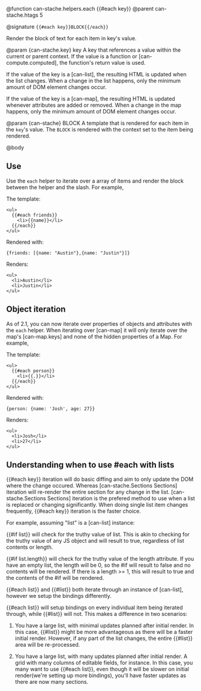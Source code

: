 @function can-stache.helpers.each {{#each key}}
@parent can-stache.htags 5

@signature `{{#each key}}BLOCK{{/each}}`

Render the block of text for each item in key's value.

@param {can-stache.key} key A key that references a value within the current or parent
context. If the value is a function or [can-compute.computed], the function's
return value is used.

If the value of the key is a [can-list], the resulting HTML is updated when the
list changes. When a change in the list happens, only the minimum amount of DOM
element changes occur.

If the value of the key is a [can-map], the resulting HTML is updated whenever
attributes are added or removed. When a change in the map happens, only
the minimum amount of DOM element changes occur.

@param {can-stache} BLOCK A template that is rendered for each item in
the `key`'s value. The `BLOCK` is rendered with the context set to the item being rendered.

@body

## Use

Use the `each` helper to iterate over a array
of items and render the block between the helper and the slash. For example,

The template:

    <ul>
      {{#each friends}}
        <li>{{name}}</li>
      {{/each}}
    </ul>

Rendered with:

    {friends: [{name: "Austin"},{name: "Justin"}]}

Renders:

    <ul>
      <li>Austin</li>
      <li>Justin</li>
    </ul>

## Object iteration

As of 2.1, you can now iterate over properties of objects and attributes with
the `each` helper. When iterating over [can-map] it will only iterate over the
map's [can-map.keys] and none of the hidden properties of a Map. For example,

The template:

    <ul>
      {{#each person}}
        <li>{{.}}</li>
      {{/each}}
    </ul>

Rendered with:

    {person: {name: 'Josh', age: 27}}

Renders:

    <ul>
      <li>Josh</li>
      <li>27</li>
    </ul>

## Understanding when to use #each with lists

{{#each key}} iteration will do basic diffing and aim to only update the DOM where the change occured. Whereas
[can-stache.Sections Sections] iteration will re-render the entire section for any change in the list.
[can-stache.Sections Sections] iteration is the prefered method to use when a list is replaced or changing significantly.
When doing single list item changes frequently, {{#each key}} iteration is the faster choice.

For example, assuming "list" is a [can-list] instance:

{{#if list}} will check for the truthy value of list. This is akin to checking for the truthy value of any JS object and will result to true, regardless of list contents or length.

{{#if list.length}} will check for the truthy value of the length attribute. If you have an empty list, the length will be 0, so the #if will result to false and no contents will be rendered. If there is a length >= 1, this will result to true and the contents of the #if will be rendered.

{{#each list}} and {{#list}} both iterate through an instance of [can-list], however we setup the bindings differently.

{{#each list}} will setup bindings on every individual item being iterated through, while {{#list}} will not. This makes a difference in two scenarios:

1) You have a large list, with minimal updates planned after initial render. In this case, {{#list}} might be more advantageous as there will be a faster initial render. However, if any part of the list changes, the entire {{#list}} area will be re-processed.

2) You have a large list, with many updates planned after initial render. A grid with many columns of editable fields, for instance. In this case, you many want to use {{#each list}}, even though it will be slower on initial render(we're setting up more bindings), you'll have faster updates as there are now many sections.
